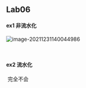## Lab06

#### ex1  非流水化

![image-20211231140044986](C:\Users\avon\AppData\Roaming\Typora\typora-user-images\image-20211231140044986.png)



​															

#### ex2 流水化

​		完全不会						

